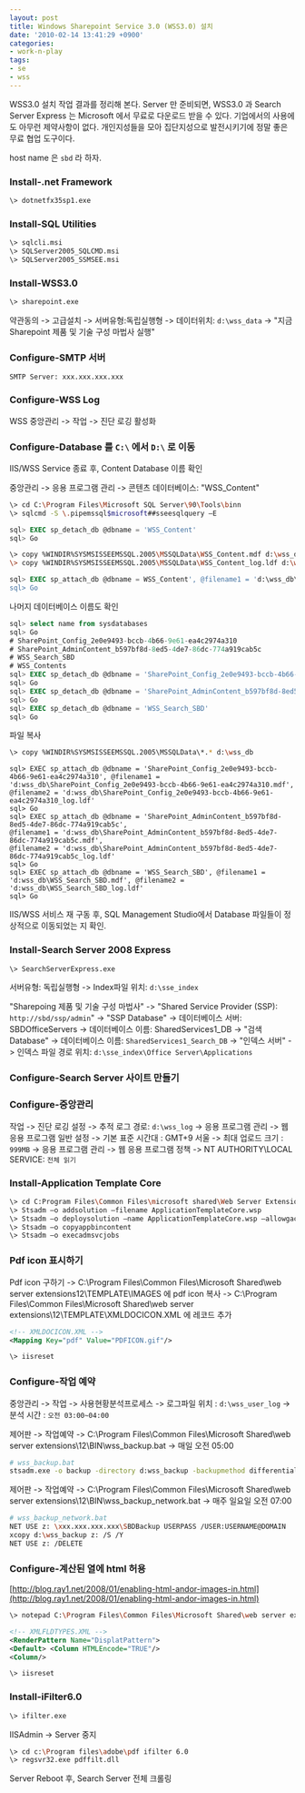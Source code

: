 ```yaml
---
layout: post
title: Windows Sharepoint Service 3.0 (WSS3.0) 설치
date: '2010-02-14 13:41:29 +0900'
categories:
- work-n-play
tags:
- se
- wss
---
```


WSS3.0 설치 작업 결과를 정리해 본다. Server 만 준비되면, WSS3.0 과 Search Server Express 는 Microsoft 에서 무료로 다운로드 받을 수 있다. 기업에서의 사용에도 아무런 제약사항이 없다. 개인지성들을 모아 집단지성으로 발전시키기에 정말 좋은 무료 협업 도구이다.

host name 은 `sbd` 라 하자.

### Install-.net Framework

```bash
\> dotnetfx35sp1.exe
```

### Install-SQL Utilities

```bash
\> sqlcli.msi
\> SQLServer2005_SQLCMD.msi
\> SQLServer2005_SSMSEE.msi
```

### Install-WSS3.0

```bash
\> sharepoint.exe
```

약관동의 -> 고급설치 -> 서버유형:독립실행형 -> 데이터위치: `d:\wss_data` -> "지금 Sharepoint 제품 및 기술 구성 마법사 실행"

### Configure-SMTP 서버

```
SMTP Server: xxx.xxx.xxx.xxx
```

### Configure-WSS Log

WSS 중앙관리 -> 작업 -> 진단 로깅 활성화

### Configure-Database 를 `C:\` 에서 `D:\` 로 이동

IIS/WSS Service 종료 후, Content Database 이름 확인

중앙관리 -> 응용 프로그램 관리 -> 콘텐츠 데이터베이스: "WSS_Content"

```bash
\> cd C:\Program Files\Microsoft SQL Server\90\Tools\binn
\> sqlcmd -S \.pipemssql$microsoft##sseesqlquery –E
```

```sql
sql> EXEC sp_detach_db @dbname = 'WSS_Content'
sql> Go
```

```bash
\> copy %WINDIR%SYSMSISSEEMSSQL.2005\MSSQLData\WSS_Content.mdf d:\wss_db\
\> copy %WINDIR%SYSMSISSEEMSSQL.2005\MSSQLData\WSS_Content_log.ldf d:\wss_db\
```

```sql
sql> EXEC sp_attach_db @dbname = WSS_Content', @filename1 = 'd:\wss_db\WSS_Content.mdf', @filename2 = 'd:\wss_db\WSS_Content_log.ldf'
sql> Go
```

나머지 데이터베이스 이름도 확인

```sql
sql> select name from sysdatabases
sql> Go
# SharePoint_Config_2e0e9493-bccb-4b66-9e61-ea4c2974a310
# SharePoint_AdminContent_b597bf8d-8ed5-4de7-86dc-774a919cab5c
# WSS_Search_SBD
# WSS_Contents
sql> EXEC sp_detach_db @dbname = 'SharePoint_Config_2e0e9493-bccb-4b66-9e61-ea4c2974a310'
sql> Go
sql> EXEC sp_detach_db @dbname = 'SharePoint_AdminContent_b597bf8d-8ed5-4de7-86dc-774a919cab5c'
sql> Go
sql> EXEC sp_detach_db @dbname = 'WSS_Search_SBD'
sql> Go
```

파일 복사

```bash
\> copy %WINDIR%SYSMSISSEEMSSQL.2005\MSSQLData\*.* d:\wss_db
```

```
sql> EXEC sp_attach_db @dbname = 'SharePoint_Config_2e0e9493-bccb-4b66-9e61-ea4c2974a310', @filename1 = 'd:wss_db\SharePoint_Config_2e0e9493-bccb-4b66-9e61-ea4c2974a310.mdf',
@filename2 = 'd:wss_db\SharePoint_Config_2e0e9493-bccb-4b66-9e61-ea4c2974a310_log.ldf'
sql> Go
sql> EXEC sp_attach_db @dbname = 'SharePoint_AdminContent_b597bf8d-8ed5-4de7-86dc-774a919cab5c',
@filename1 = 'd:wss_db\SharePoint_AdminContent_b597bf8d-8ed5-4de7-86dc-774a919cab5c.mdf',
@filename2 = 'd:wss_db\SharePoint_AdminContent_b597bf8d-8ed5-4de7-86dc-774a919cab5c_log.ldf'
sql> Go
sql> EXEC sp_attach_db @dbname = 'WSS_Search_SBD', @filename1 = 'd:wss_db\WSS_Search_SBD.mdf', @filename2 = 'd:wss_db\WSS_Search_SBD_log.ldf'
sql> Go
```

IIS/WSS 서비스 재 구동 후, SQL Management Studio에서 Database 파일들이 정상적으로 이동되었는 지 확인.

### Install-Search Server 2008 Express

```bash
\> SearchServerExpress.exe
```

서버유형: 독립실행형 -> Index파일 위치: `d:\sse_index`

"Sharepoing 제품 및 기술 구성 마법사" -> "Shared Service Provider (SSP): `http://sbd/ssp/admin`" -> "SSP Database" -> 데이터베이스 서버: SBDOfficeServers -> 데이터베이스 이름: SharedServices1_DB -> "검색 Database" -> 데이터베이스 이름: `SharedServices1_Search_DB` -> "인덱스 서버" -> 인덱스 파일 경로 위치: `d:\sse_index\Office Server\Applications`

### Configure-Search Server 사이트 만들기

### Configure-중앙관리

작업 -> 진단 로깅 설정 -> 추적 로그 경로: `d:\wss_log` -> 응용 프로그램 관리 -> 웹 응용 프로그램 일반 설정 -> 기본 표준 시간대 : GMT+9 서울 -> 최대 업로드 크기 : `999MB` -> 응용 프로그램 관리 -> 웹 응용 프로그램 정책 -> NT AUTHORITY\LOCAL SERVICE: `전체 읽기`

### Install-Application Template Core

```bash
\> cd C:Program Files\Common Files\microsoft shared\Web Server Extensions12\BIN
\> Stsadm –o addsolution –filename ApplicationTemplateCore.wsp
\> Stsadm –o deploysolution –name ApplicationTemplateCore.wsp –allowgacdeployment –immediate
\> Stsadm –o copyappbincontent
\> Stsadm –o execadmsvcjobs
```

### Pdf icon 표시하기

Pdf icon 구하기 -> C:\Program Files\Common Files\Microsoft Shared\web server extensions12\TEMPLATE\IMAGES 에 pdf icon 복사 -> C:\Program Files\Common Files\Microsoft Shared\web server extensions\12\TEMPLATE\XMLDOCICON.XML 에 레코드 추가

```xml
<!-- XMLDOCICON.XML -->
<Mapping Key="pdf" Value="PDFICON.gif"/>
```

```bash
\> iisreset
```

### Configure-작업 예약

중앙관리 -> 작업 -> 사용현황분석프로세스 -> 로그파일 위치 : `d:\wss_user_log` -> 분석 시간 : `오전 03:00~04:00`

제어판 -> 작업예약 -> C:\Program Files\Common Files\Microsoft Shared\web server extensions\12\BIN\wss_backup.bat -> 매일 오전 05:00

```bash
# wss_backup.bat
stsadm.exe -o backup -directory d:wss_backup -backupmethod differential
```

제어판 -> 작업예약 -> C:\Program Files\Common Files\Microsoft Shared\web server extensions\12\BIN\wss_backup_network.bat -> 매주 일요일 오전 07:00

```bash
# wss_backup_network.bat
NET USE z: \xxx.xxx.xxx.xxx\SBDBackup USERPASS /USER:USERNAME@DOMAIN
xcopy d:\wss_backup z: /S /Y
NET USE z: /DELETE
```

### Configure-계산된 열에 html 허용

[http://blog.ray1.net/2008/01/enabling-html-andor-images-in.html](http://blog.ray1.net/2008/01/enabling-html-andor-images-in.html)

```bash
\> notepad C:\Program Files\Common Files\Microsoft Shared\web server extensions\12\TEMPLATE\XMLFLDTYPES.XML
```

```xml
<!-- XMLFLDTYPES.XML -->
<RenderPattern Name="DisplatPattern">
<Default> <Column HTMLEncode="TRUE"/>
<Column/>
```

```bash
\> iisreset
```

### Install-iFilter6.0

```bash
\> ifilter.exe
```

IISAdmin -> Server 중지

```bash
\> cd c:\Program files\adobe\pdf ifilter 6.0
\> regsvr32.exe pdffilt.dll
```

Server Reboot 후, Search Server 전체 크롤링
